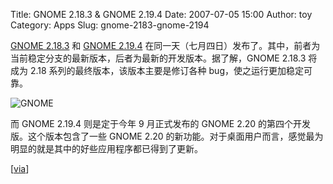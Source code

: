 Title: GNOME 2.18.3 & GNOME 2.19.4
Date: 2007-07-05 15:00
Author: toy
Category: Apps
Slug: gnome-2183-gnome-2194

[GNOME
2.18.3](http://mail.gnome.org/archives/devel-announce-list/2007-July/msg00001.html)
和 [GNOME
2.19.4](http://mail.gnome.org/archives/devel-announce-list/2007-July/msg00002.html)
在同一天（七月四日）发布了。其中，前者为当前稳定分支的最新版本，后者为最新的开发版本。据了解，GNOME
2.18.3 将成为 2.18 系列的最终版本，该版本主要是修订各种
bug，使之运行更加稳定可靠。

![GNOME](http://i.linuxtoy.org/i/logo/gnome.png)

而 GNOME 2.19.4 则是定于今年 9 月正式发布的 GNOME 2.20
的第四个开发版。这个版本包含了一些 GNOME 2.20
的新功能。对于桌面用户而言，感觉最为明显的就是其中的好些应用程序都已得到了更新。

[[via](http://osnews.com/story.php/18206/GNOME-2.18.3-2.19.4-Released/)]

